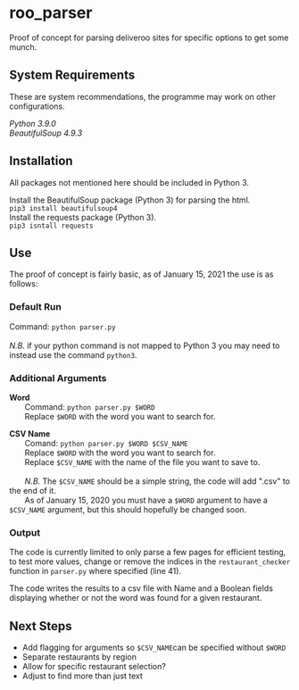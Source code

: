 # roo_parser
Proof of concept for parsing deliveroo sites for specific options to get some munch.

## System Requirements
These are system recommendations, the programme may work on other configurations.</br>


_Python 3.9.0_</br>
_BeautifulSoup 4.9.3_

## Installation
All packages not mentioned here should be included in Python 3.</br>

Install the BeautifulSoup package (Python 3) for parsing the html.</br>
`pip3 install beautifulsoup4`
</br>
Install the requests package (Python 3).</br>
`pip3 isntall requests`

## Use
The proof of concept is fairly basic, as of January 15, 2021 the use is as follows:

### Default Run
Command: `python parser.py` </br>
</br>
_N.B._ if your python command is not mapped to Python 3 you may
need to instead use the command `python3`.</br>

### Additional Arguments
**Word**</br>
&nbsp;&nbsp;&nbsp;&nbsp;&nbsp;&nbsp; Command: `python parser.py $WORD`</br>
&nbsp;&nbsp;&nbsp;&nbsp;&nbsp;&nbsp; Replace `$WORD` with the word you want to search for.</br>

**CSV Name**</br>
&nbsp;&nbsp;&nbsp;&nbsp;&nbsp;&nbsp; Comand: `python parser.py $WORD $CSV_NAME`</br>
&nbsp;&nbsp;&nbsp;&nbsp;&nbsp;&nbsp; Replace `$WORD` with the word you want to search for.</br>
&nbsp;&nbsp;&nbsp;&nbsp;&nbsp;&nbsp; Replace `$CSV_NAME` with the name of the file you want to save to.</br>
</br>
&nbsp;&nbsp;&nbsp;&nbsp;&nbsp;&nbsp; _N.B._ The `$CSV_NAME` should be a simple string, the code will add ".csv" to
the end of it.
</br>&nbsp;&nbsp;&nbsp;&nbsp;&nbsp;&nbsp; As of January 15, 2020 you must have a `$WORD` argument to have a
`$CSV_NAME` argument, but this should hopefully be changed soon.

### Output
The code is currently limited to only parse a few pages for efficient testing,
to test more values, change or remove the indices in the `restaurant_checker`
function in `parser.py` where specified (line 41).

The code writes the results to a csv file with Name and a Boolean fields
displaying whether or not the word was found for a given restaurant. 

## Next Steps
* Add flagging for arguments so `$CSV_NAME`can be specified without `$WORD`
* Separate restaurants by region
* Allow for specific restaurant selection?
* Adjust to find more than just text
